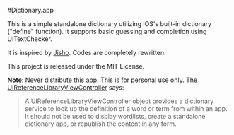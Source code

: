 #Dictionary.app

This is a simple standalone dictionary utilizing iOS's built-in dictionary ("define" function). It supports basic guessing and completion using UITextChecker.

It is inspired by [Jisho](https://github.com/Masa-in-github/Jisho). Codes are completely rewritten.

This project is released under the MIT License.

**Note**: Never distribute this app. This is for personal use only. The [UIReferenceLibraryViewController](https://developer.apple.com/library/ios/documentation/uikit/reference/UIReferenceLibraryViewControllerClassRef/Reference/Reference.html) says:

>A UIReferenceLibraryViewController object provides a dictionary service to look up the definition of a word or term from within an app. It should not be used to display wordlists, create a standalone dictionary app, or republish the content in any form.